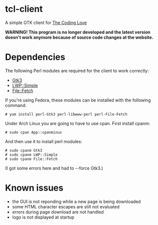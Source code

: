 # tcl-client
A simple GTK client for [The Coding Love](http://thecodinglove.com/)

**WARNING! This program is no longer developed and the latest version
doesn't work anymore because of source code changes at the website.**

# Dependencies
The following Perl modules are required for the client to work correctly:
* [Gtk3](https://metacpan.org/pod/Gtk3)
* [LWP::Simple](https://metacpan.org/pod/LWP::Simple)
* [File::Fetch](https://metacpan.org/pod/File::Fetch)

If you're using Fedora, these modules can be installed with the following command:
    
    # yum install perl-Gtk3 perl-libwww-perl perl-File-Fetch

Under Arch Linux you are going to have to use cpan. First install cpanm:

	# sudo cpan App::cpanminus

And then use it to install perl modules:

	# sudo cpanm Gtk3
	# sudo cpanm LWP::Simple
	# sudo cpanm File::Fetch

(I got some errors here and had to --force Gtk3.)

# Known issues
* the GUI is not reponding while a new page is being downloaded
* some HTML character escapes are still not evaluated
* errors during page download are not handled
* logo is not displayed at startup
